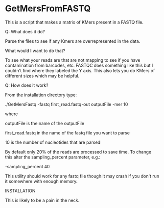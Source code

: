 GetMersFromFASTQ
================

This is a script that makes a matrix of KMers present in a FASTQ file. 

Q: What does it do?

Parse the files to see if any Kmers are overrepresented in the data.


What would I want to do that?

To see what your reads are that are not mapping to see if you have contamination from barcodes, etc.  FASTQC does something like this but I couldn't find where they labeled the Y axis.  This also lets you do KMers of different sizes which may be helpful.


Q: How does it work? 

From the installation directory type:

./GetMersFastq -fastq first_read.fastq-out outputFile -mer 10

where 

outputFile is the name of the outputFile

first_read.fastq in the name of the fastq file you want to parse

10 is the number of nucleotides that are parsed


By default only 20% of the reads are processed to save time.  To change this alter the sampling_percent parameter, e.g.:

-sampling_percent 40


This utility should work for any fastq file though it may crash if you don't run it somewhere with enough memory.  


INSTALLATION

This is likely to be a pain in the neck.

